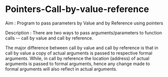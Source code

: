 # Pointers-Call-by-value-reference

Aim : Program to pass parameters by Value and by Reference using pointers

Description : 
  There are two ways to pass arguments/parameters to function calls -- call by value and call by reference.
  
  The major difference between call by value and call by reference is that in call by value a copy of actual arguments 
  is passed to respective formal arguments. 
  While, in call by reference the location (address) of actual arguments is passed to formal arguments, hence any change 
  made to formal arguments will also reflect in actual arguments.
